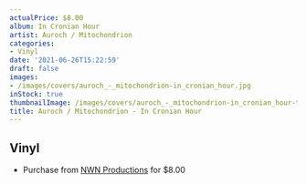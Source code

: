 ```yaml
---
actualPrice: $8.00
album: In Cronian Hour
artist: Auroch / Mitochondrion
categories:
- Vinyl
date: '2021-06-26T15:22:59'
draft: false
images:
- /images/covers/auroch_-_mitochondrion-in_cronian_hour.jpg
inStock: true
thumbnailImage: /images/covers/auroch_-_mitochondrion-in_cronian_hour-thumb.jpg
title: Auroch / Mitochondrion - In Cronian Hour
---
```


## Vinyl
* Purchase from [NWN Productions](http://shop.nwnprod.com/index.php?route=product/product&path=76&product_id=11255&sort=pd.name&order=ASC) for $8.00
